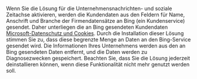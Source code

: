 Wenn Sie die Lösung für die Unternehmensnachrichten- und soziale Zeitachse aktivieren, werden die Kundendaten aus den Feldern für Name, Anschrift und Branche der Firmendatensätze an Bing (ein Kundenservice) gesendet. Daher unterliegen die an Bing gesendeten Kundendaten [Microsoft-Datenschutz und Cookies](https://go.microsoft.com/fwlink/p/?LinkID=521839). Durch die Installation dieser Lösung stimmen Sie zu, dass diese begrenzte Menge an Daten an den Bing-Service gesendet wird. Die Informationen Ihres Unternehmens werden aus den an Bing gesendeten Daten entfernt, und die Daten werden zu Diagnosezwecken gespeichert. Beachten Sie, dass Sie die Lösung jederzeit deinstallieren können, wenn diese Funktionalität nicht mehr genutzt werden soll.